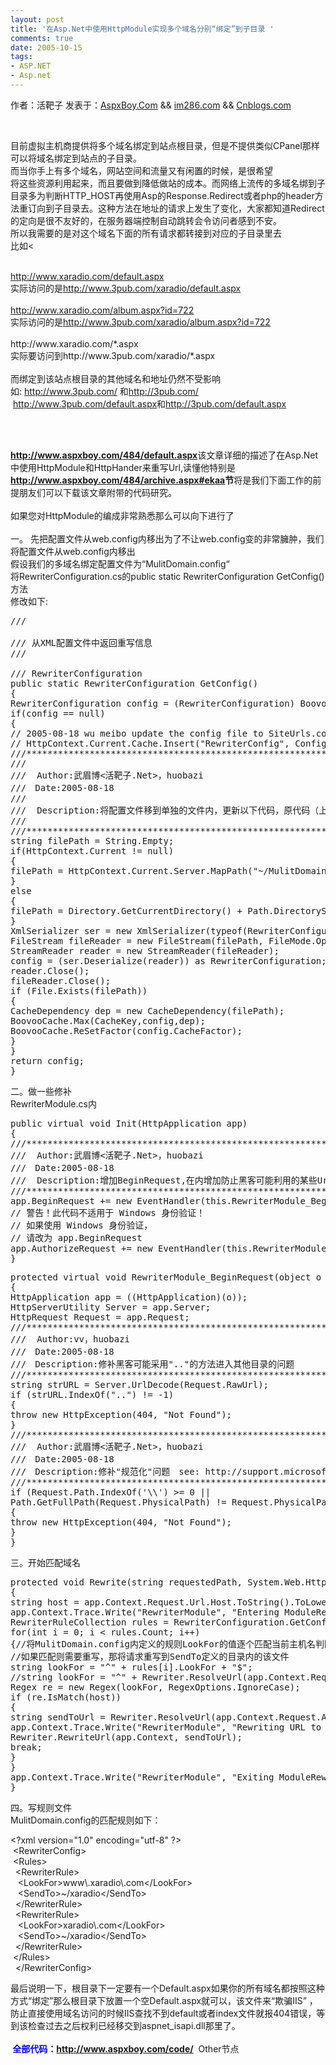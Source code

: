 ```yaml
---
layout: post
title: '在Asp.Net中使用HttpModule实现多个域名分别“绑定”到子目录 '
comments: true
date: 2005-10-15
tags:
- ASP.NET
- Asp.net
---
```


<p>作者：活靶子 发表于：<a href="http://www.aspxboy.com/">AspxBoy.Com</a> &amp;&amp; <a href="http://im286.com/">im286.com</a> &amp;&amp; <a href="http://cnblogs.com/">Cnblogs.com</a></p>
<br /><p>目前虚拟主机商提供将多个域名绑定到站点根目录，但是不提供类似CPanel那样可以将域名绑定到站点的子目录。<br />而当你手上有多个域名，网站空间和流量又有闲置的时候，是很希望<br />将这些资源利用起来，而且要做到降低做站的成本。而网络上流传的多域名绑到子目录多为判断HTTP_HOST再使用Asp的Response.Redirect或者php的header方法重订向到子目录去。这种方法在地址的请求上发生了变化，大家都知道Redirect的定向是很不友好的，在服务器端控制自动跳转会令访问者感到不安。<br />所以我需要的是对这个域名下面的所有请求都转接到对应的子目录里去<br />比如<
<p><!--more--></p>
<br /><a href="http://www.xaradio.com/default.aspx">http://www.xaradio.com/default.aspx</a><br />实际访问的是<a href="http://www.3pub.com/xaradio/default.aspx">http://www.3pub.com/xaradio/default.aspx</a><br /><br /><a href="http://www.xaradio.com/album.aspx?id=722">http://www.xaradio.com/album.aspx?id=722</a><br />实际访问的是<a href="http://www.3pub.com/xaradio/album.aspx?id=722">http://www.3pub.com/xaradio/album.aspx?id=722</a><br /><br />http://www.xaradio.com/*.aspx<br />实际要访问到http://www.3pub.com/xaradio/*.aspx<br /><br />而绑定到该站点根目录的其他域名和地址仍然不受影响<br />如: <a href="http://www.3pub.com/">http://www.3pub.com/</a> 和<a href="http://3pub.com/">http://3pub.com/</a><br /> <a href="http://www.3pub.com/default.aspx">http://www.3pub.com/default.aspx</a>和<a href="http://3pub.com/default.aspx">http://3pub.com/default.aspx</a></p>
<br /><p><br /><a href="http://www.aspxboy.com/484/default.aspx"><strong>http://www.aspxboy.com/484/default.aspx</strong></a>该文章详细的描述了在Asp.Net中使用HttpModule和HttpHander来重写Url,读懂他特别是<a href="http://www.aspxboy.com/484/archive.aspx#ekaa"><strong>http://www.aspxboy.com/484/archive.aspx#ekaa</strong></a><strong>节</strong>将是我们下面工作的前提朋友们可以下载该文章附带的代码研究。<br /><br />如果您对HttpModule的编成非常熟悉那么可以向下进行了<br /><br />一。 先把配置文件从web.config内移出为了不让web.config变的非常臃肿，我们将配置文件从web.config内移出<br />假设我们的多域名绑定配置文件为“MulitDomain.config“<br />将RewriterConfiguration.cs的public static RewriterConfiguration GetConfig()方法<br />修改如下:<br /></p>
<pre>/// <summary>
/// 从XML配置文件中返回重写信息
/// </summary>
/// <returns>RewriterConfiguration</returns>
public static RewriterConfiguration GetConfig()
{
RewriterConfiguration config = (RewriterConfiguration) BoovooCache.Get(CacheKey);
if(config == null)
{
// 2005-08-18 wu meibo update the config file to SiteUrls.config
// HttpContext.Current.Cache.Insert("RewriterConfig", ConfigurationSettings.GetConfig("RewriterConfig"));
///************************************************************************************
///
///  Author:武眉博&lt;活靶子.Net&gt;，huobazi
///　Date:2005-08-18
///
///  Description:将配置文件移到单独的文件内，更新以下代码，原代码（上一行）停止工作
///
///************************************************************************************
string filePath = String.Empty;
if(HttpContext.Current != null)
{
filePath = HttpContext.Current.Server.MapPath("~/MulitDomain.config");
}
else
{
filePath = Directory.GetCurrentDirectory() + Path.DirectorySeparatorChar + "MulitDomain.config";
}
XmlSerializer ser = new XmlSerializer(typeof(RewriterConfiguration));
FileStream fileReader = new FileStream(filePath, FileMode.Open, FileAccess.Read, FileShare.Read);
StreamReader reader = new StreamReader(fileReader);
config = (ser.Deserialize(reader)) as RewriterConfiguration;
reader.Close();
fileReader.Close();
if (File.Exists(filePath))
{
CacheDependency dep = new CacheDependency(filePath);
BoovooCache.Max(CacheKey,config,dep);
BoovooCache.ReSetFactor(config.CacheFactor);
}
}
return config;
} </pre>
<p>二。做一些修补<br />RewriterModule.cs内<br /></p>
<pre>public virtual void Init(HttpApplication app)
{
///**********************************************************************************
///  Author:武眉博&lt;活靶子.Net&gt;，huobazi
///　Date:2005-08-18
///  Description:增加BeginRequest,在内增加防止黑客可能利用的某些Url漏洞攻击的代码
///**********************************************************************************
app.BeginRequest += new EventHandler(this.RewriterModule_BeginRequest);
// 警告！此代码不适用于 Windows 身份验证！
// 如果使用 Windows 身份验证，
// 请改为 app.BeginRequest
app.AuthorizeRequest += new EventHandler(this.RewriterModule_AuthorizeRequest);
} </pre>
<pre>protected virtual void RewriterModule_BeginRequest(object o , EventArgs e)
{
HttpApplication app = ((HttpApplication)(o));
HttpServerUtility Server = app.Server;
HttpRequest Request = app.Request;
///************************************************************
///  Author:vv，huobazi
///　Date:2005-08-18
///　Description:修补黑客可能采用".."的方法进入其他目录的问题
///************************************************************
string strURL = Server.UrlDecode(Request.RawUrl);
if (strURL.IndexOf("..") != -1)
{
throw new HttpException(404, "Not Found");
}
///**********************************************************************************
///  Author:武眉博&lt;活靶子.Net&gt;，huobazi
///　Date:2005-08-18
///　Description:修补"规范化"问题　see: http://support.microsoft.com/?kbid=887459
///***********************************************************************************
if (Request.Path.IndexOf('\\') &gt;= 0 ||
Path.GetFullPath(Request.PhysicalPath) != Request.PhysicalPath)
{
throw new HttpException(404, "Not Found");
}
} </pre>
<p>三。开始匹配域名<br /></p>
<pre>protected void Rewrite(string requestedPath, System.Web.HttpApplication app)
{
string host = app.Context.Request.Url.Host.ToString().ToLower();
app.Context.Trace.Write("RewriterModule", "Entering ModuleRewriter");
RewriterRuleCollection rules = RewriterConfiguration.GetConfig().Rules;
for(int i = 0; i &lt; rules.Count; i++)
{//将MulitDomain.config内定义的规则LookFor的值逐个匹配当前主机名判断否被定义了需要重写
//如果匹配则需要重写，那将请求重写到SendTo定义的目录内的该文件
string lookFor = "^" + rules[i].LookFor + "$";
//string lookFor = "^" + Rewriter.ResolveUrl(app.Context.Request.ApplicationPath, rules[i].LookFor + requestedPath) + "$";
Regex re = new Regex(lookFor, RegexOptions.IgnoreCase);
if (re.IsMatch(host))
{
string sendToUrl = Rewriter.ResolveUrl(app.Context.Request.ApplicationPath,  rules[i].SendTo + requestedPath);
app.Context.Trace.Write("RewriterModule", "Rewriting URL to " + sendToUrl);
Rewriter.RewriteUrl(app.Context, sendToUrl);
break;
}
}
app.Context.Trace.Write("RewriterModule", "Exiting ModuleRewriter");
}
</pre>
<p>四。写规则文件<br />MulitDomain.config的匹配规则如下：<br /></p>
<div class="codeDiv">&lt;?xml version="1.0" encoding="utf-8" ?&gt; <br /> &lt;RewriterConfig&gt;<br /> &lt;Rules&gt;<br />  &lt;RewriterRule&gt;<br />   &lt;LookFor&gt;www\.xaradio\.com&lt;/LookFor&gt;<br />   &lt;SendTo&gt;~/xaradio&lt;/SendTo&gt;<br />  &lt;/RewriterRule&gt;<br />  &lt;RewriterRule&gt;<br />   &lt;LookFor&gt;xaradio\.com&lt;/LookFor&gt;<br />   &lt;SendTo&gt;~/xaradio&lt;/SendTo&gt;<br />  &lt;/RewriterRule&gt;<br /> &lt;/Rules&gt;<br />  &lt;/RewriterConfig&gt;</div>
<p>最后说明一下，根目录下一定要有一个Default.aspx如果你的所有域名都按照这种方式“绑定”那么根目录下放置一个空Default.aspx就可以，该文件来“欺骗IIS” ，防止直接使用域名访问的时候IIS查找不到default或者index文件就报404错误，等到该检查过去之后权利已经移交到aspnet_isapi.dll那里了。<br /><br /><strong><span style="COLOR: #339966"> <span style="COLOR: #0000ff">全部</span><span style="COLOR: #0000ff">代码</span></span>：</strong><a href="http://www.aspxboy.com/code/"><strong>http://www.aspxboy.com/code/</strong></a>  Other节点</p>				
